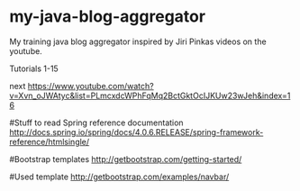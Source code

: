 my-java-blog-aggregator
=======================

My training java blog aggregator inspired by Jiri Pinkas videos on the youtube.

Tutorials 1-15

next
https://www.youtube.com/watch?v=Xvn_oJWAtyc&list=PLmcxdcWPhFqMq2BctGktOcIJKUw23wJeh&index=16

#Stuff to read
Spring reference documentation
    http://docs.spring.io/spring/docs/4.0.6.RELEASE/spring-framework-reference/htmlsingle/
    
#Bootstrap templates
    http://getbootstrap.com/getting-started/
    
#Used template
    http://getbootstrap.com/examples/navbar/
